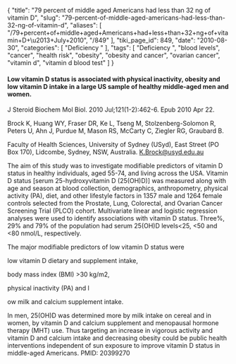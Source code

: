 {
    "title": "79 percent of middle aged Americans had less than 32 ng of vitamin D",
    "slug": "79-percent-of-middle-aged-americans-had-less-than-32-ng-of-vitamin-d",
    "aliases": [
        "/79+percent+of+middle+aged+Americans+had+less+than+32+ng+of+vitamin+D+\u2013+July+2010",
        "/849"
    ],
    "tiki_page_id": 849,
    "date": "2010-08-30",
    "categories": [
        "Deficiency "
    ],
    "tags": [
        "Deficiency ",
        "blood levels",
        "cancer",
        "health risk",
        "obesity",
        "obesity and cancer",
        "ovarian cancer",
        "vitamin d",
        "vitamin d blood test"
    ]
}


#### Low vitamin D status is associated with physical inactivity, obesity and low vitamin D intake in a large US sample of healthy middle-aged men and women.

J Steroid Biochem Mol Biol. 2010 Jul;121(1-2):462-6. Epub 2010 Apr 22.

Brock K, Huang WY, Fraser DR, Ke L, Tseng M, Stolzenberg-Solomon R, Peters U, Ahn J, Purdue M, Mason RS, McCarty C, Ziegler RG, Graubard B.

Faculty of Health Sciences, University of Sydney (USyd), East Street (PO Box 170), Lidcombe, Sydney, NSW, Australia. K.Brock@usyd.edu.au

The aim of this study was to investigate modifiable predictors of vitamin D status in healthy individuals, aged 55-74, and living across the USA. Vitamin D status <span>[serum 25-hydroxyvitamin D (25(OH)D)]</span> was measured along with age and season at blood collection, demographics, anthropometry, physical activity (PA), diet, and other lifestyle factors in 1357 male and 1264 female controls selected from the Prostate, Lung, Colorectal, and Ovarian Cancer Screening Trial (PLCO) cohort. Multivariate linear and logistic regression analyses were used to identify associations with vitamin D status. Three%, 29% and 79% of the population had serum 25(OH)D levels<25, <50 and <80 nmol/L, respectively. 

The major modifiable predictors of low vitamin D status were 

low vitamin D dietary and supplement intake, 

body mass index (BMI) >30 kg/m2, 

physical inactivity (PA) and l

ow milk and calcium supplement intake. 

In men, 25(OH)D was determined more by milk intake on cereal and in women, by vitamin D and calcium supplement and menopausal hormone therapy (MHT) use. Thus targeting an increase in vigorous activity and vitamin D and calcium intake and decreasing obesity could be public health interventions independent of sun exposure to improve vitamin D status in middle-aged Americans. PMID: 20399270